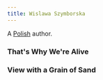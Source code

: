 ```yaml
---
title: Wislawa Szymborska
---
```


A [Polish](../index.html) author.

### That's Why We're Alive

### View with a Grain of Sand
